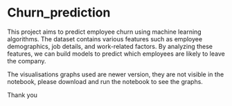 # Churn_prediction
This project aims to predict employee churn using machine learning algorithms. The dataset contains various features such as employee demographics, job details, and work-related factors. By analyzing these features, we can build models to predict which employees are likely to leave the company.


The visualisations graphs used  are newer version, they are not visible in the notebook, please download and run the notebook to see the graphs.

Thank you
